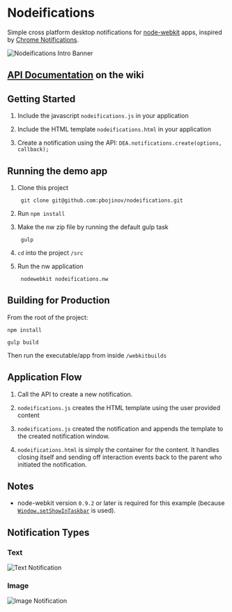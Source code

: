 # Nodeifications

Simple cross platform desktop notifications for [node-webkit](https://github.com/rogerwang/node-webkit) apps, inspired by [Chrome Notifications](https://developer.chrome.com/apps/notifications).

![Nodeifications Intro Banner](doc/images/nodeifications-wide.jpg)

## [API Documentation](https://github.com/pbojinov/nodeifications/wiki/Getting-Started) on the wiki

## Getting Started

1. Include the javascript `nodeifications.js` in your application

2. Include the HTML template `nodeifications.html` in your application

3. Create a notification using the API: `DEA.notifications.create(options, callback);`

## Running the demo app

1. Clone this project

        git clone git@github.com:pbojinov/nodeifications.git

2. Run `npm install`

3. Make the nw zip file by running the default gulp task

        gulp

4. `cd` into the project `/src`

5. Run the nw application

        nodewebkit nodeifications.nw

## Building for Production

From the root of the project:

	npm install

	gulp build

Then run the executable/app from inside `/webkitbuilds`

## Application Flow

1. Call the API to create a new notification.

2. `nodeifications.js` creates the HTML template using the user provided content

3. `nodeifications.js` created the notification and appends the template to the created notification window.

4. `nodeifications.html` is simply the container for the content. It handles closing itself and sending off interaction events back to the parent who initiated the notification.

## Notes

- node-webkit version `0.9.2` or later is required for this example (because [`Window.setShowInTaskbar`](https://github.com/rogerwang/node-webkit/wiki/Window#windowsetshowintaskbarboolean-show) is used).


## Notification Types

### Text

![Text Notification](doc/images/text_notification.png)

### Image

![Image Notification](doc/images/image_notification.png)
